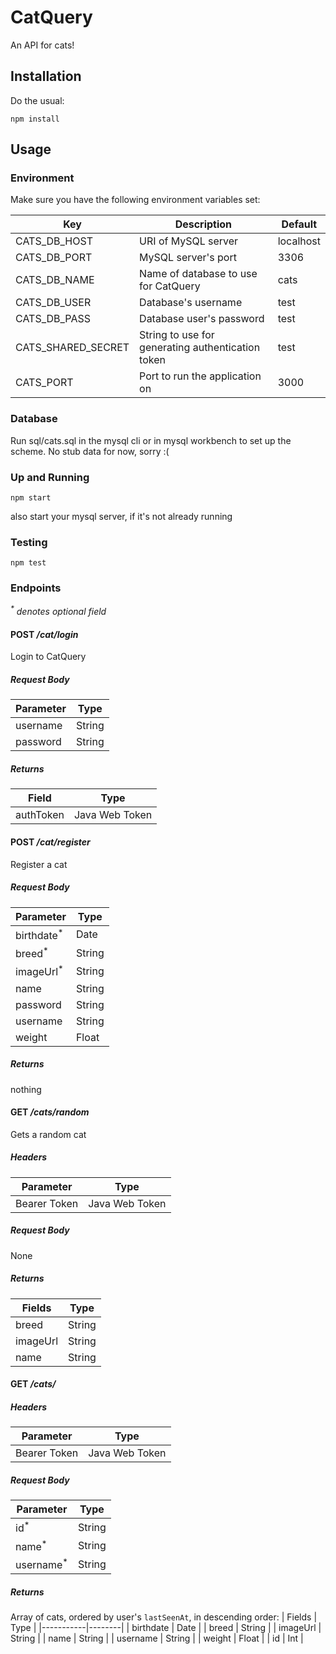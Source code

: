 # CatQuery
An API for cats!

## Installation
Do the usual:

    npm install

## Usage
### Environment
Make sure you have the following environment variables set: 

| Key | Description | Default
|---  |--- | ---
| CATS_DB_HOST | URI of MySQL server  | localhost
| CATS_DB_PORT | MySQL server's port | 3306
| CATS_DB_NAME | Name of database to use for CatQuery | cats
| CATS_DB_USER | Database's username | test
| CATS_DB_PASS | Database user's password | test
| CATS_SHARED_SECRET | String to use for generating authentication token  | test
| CATS_PORT | Port to run the application on | 3000

### Database
Run sql/cats.sql in the mysql cli or in mysql workbench to set up the scheme. No stub data for now, sorry :(

### Up and Running
    npm start

also start your mysql server, if it's not already running

### Testing
    npm test

### Endpoints
_<sup>*</sup> denotes optional field_

#### POST */cat/login*  
Login to CatQuery  

##### Request Body
| Parameter | Type   |
|-----------|--------|
| username  | String |
| password  | String |

##### Returns 

| Field      | Type           |
|------------|----------------|
| authToken  | Java Web Token |


#### POST */cat/register*  
Register a cat

##### Request Body
| Parameter             | Type   |
|-----------------------|--------|
| birthdate<sup>*</sup> | Date   |
| breed<sup>*</sup>     | String |
| imageUrl<sup>*</sup>  | String |
| name                  | String |
| password              | String |
| username              | String |
| weight                | Float  |

##### Returns
nothing

#### GET */cats/random*
Gets a random cat

##### Headers
| Parameter    | Type           |
|--------------|----------------|
| Bearer Token | Java Web Token |

##### Request Body
None

##### Returns
| Fields    | Type   |
|-----------|--------|
| breed     | String |
| imageUrl  | String |
| name      | String |

#### GET */cats/*
##### Headers
| Parameter    | Type           |
|--------------|----------------|
| Bearer Token | Java Web Token |

##### Request Body
| Parameter             | Type   |
|-----------------------|--------|
| id<sup>*</sup>        | String |
| name<sup>*</sup>      | String |
| username<sup>*</sup>  | String |

##### Returns
Array of cats, ordered by user's `lastSeenAt`, in descending order:
| Fields    | Type   |
|-----------|--------|
| birthdate | Date   |
| breed     | String |
| imageUrl  | String |
| name      | String |
| username  | String |
| weight    | Float  |
| id        | Int    |